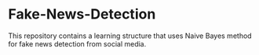 # Fake-News-Detection
This repository contains a learning structure that uses Naive Bayes method for fake news detection from social media.


